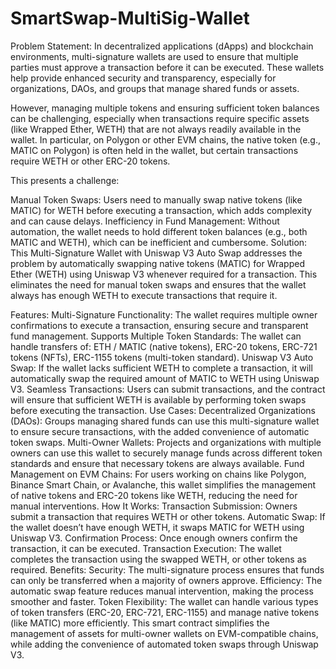 # SmartSwap-MultiSig-Wallet

Problem Statement:
In decentralized applications (dApps) and blockchain environments, multi-signature wallets are used to ensure that multiple parties must approve a transaction before it can be executed. These wallets help provide enhanced security and transparency, especially for organizations, DAOs, and groups that manage shared funds or assets.

However, managing multiple tokens and ensuring sufficient token balances can be challenging, especially when transactions require specific assets (like Wrapped Ether, WETH) that are not always readily available in the wallet. In particular, on Polygon or other EVM chains, the native token (e.g., MATIC on Polygon) is often held in the wallet, but certain transactions require WETH or other ERC-20 tokens.

This presents a challenge:

Manual Token Swaps: Users need to manually swap native tokens (like MATIC) for WETH before executing a transaction, which adds complexity and can cause delays.
Inefficiency in Fund Management: Without automation, the wallet needs to hold different token balances (e.g., both MATIC and WETH), which can be inefficient and cumbersome.
Solution:
This Multi-Signature Wallet with Uniswap V3 Auto Swap addresses the problem by automatically swapping native tokens (MATIC) for Wrapped Ether (WETH) using Uniswap V3 whenever required for a transaction. This eliminates the need for manual token swaps and ensures that the wallet always has enough WETH to execute transactions that require it.

Features:
Multi-Signature Functionality: The wallet requires multiple owner confirmations to execute a transaction, ensuring secure and transparent fund management.
Supports Multiple Token Standards: The wallet can handle transfers of:
ETH / MATIC (native tokens),
ERC-20 tokens,
ERC-721 tokens (NFTs),
ERC-1155 tokens (multi-token standard).
Uniswap V3 Auto Swap: If the wallet lacks sufficient WETH to complete a transaction, it will automatically swap the required amount of MATIC to WETH using Uniswap V3.
Seamless Transactions: Users can submit transactions, and the contract will ensure that sufficient WETH is available by performing token swaps before executing the transaction.
Use Cases:
Decentralized Organizations (DAOs): Groups managing shared funds can use this multi-signature wallet to ensure secure transactions, with the added convenience of automatic token swaps.
Multi-Owner Wallets: Projects and organizations with multiple owners can use this wallet to securely manage funds across different token standards and ensure that necessary tokens are always available.
Fund Management on EVM Chains: For users working on chains like Polygon, Binance Smart Chain, or Avalanche, this wallet simplifies the management of native tokens and ERC-20 tokens like WETH, reducing the need for manual interventions.
How It Works:
Transaction Submission: Owners submit a transaction that requires WETH or other tokens.
Automatic Swap: If the wallet doesn’t have enough WETH, it swaps MATIC for WETH using Uniswap V3.
Confirmation Process: Once enough owners confirm the transaction, it can be executed.
Transaction Execution: The wallet completes the transaction using the swapped WETH, or other tokens as required.
Benefits:
Security: The multi-signature process ensures that funds can only be transferred when a majority of owners approve.
Efficiency: The automatic swap feature reduces manual intervention, making the process smoother and faster.
Token Flexibility: The wallet can handle various types of token transfers (ERC-20, ERC-721, ERC-1155) and manage native tokens (like MATIC) more efficiently.
This smart contract simplifies the management of assets for multi-owner wallets on EVM-compatible chains, while adding the convenience of automated token swaps through Uniswap V3.
